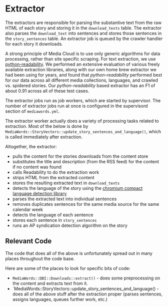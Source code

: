 # Extractor

The extractors are responsible for parsing the substantive text from the raw HTML of each story and storing it in the `download_texts` table.  The extractor also parses the `download_text` into sentences and stores those sentences in the `story_sentences` table.  An extractor job is queued by the crawler handler for each story it downloads.

A strong principle of Media Cloud is to use only generic algorithms for data processing, rather than site specific scraping.  For text extraction, we use [python-readability](https://github.com/timbertson/python-readability).  We performed an extensive evaluation of various freely available extraction libraries, along with our own home brew extractor we had been using for years, and found that *python-readability* performed best for our data across all different media collections, languages, and crawled vs. spidered stories.  Our *python-readability* based extractor has an F1 of about 0.91 across all of these test cases.

The extractor jobs run as job workers, which are started by supervisor.  The number of extractor jobs run at once is configured in the supervisord section of `mediawords.yml`.

The extractor worker actually does a variety of processing tasks related to extraction.  Most of the below is done by `MediaWords::StoryVectors::update_story_sentences_and_language()`, which is called immediately after extraction.

Altogether, the extractor:

* pulls the content for the stories downloads from the content store
* substitutes the title and description (from the RSS feed) for the content if no content was found
* calls Readability to do the extraction work
* strips HTML from the extracted content
* stores the resulting extracted text in `download_texts`
* detects the language of the story using the [chromium compact language detection library](https://github.com/mikemccand/chromium-compact-language-detector)
* parses the extracted text into individual sentences
* removes duplicates sentences for the same media source for the same calendar week
* detects the language of each sentence
* stores each sentence in `story_sentences`
* runs an AP syndication detection algorithm on the story


## Relevant Code

The code that does all of the above is unfortunately spread out in many places throughout the code base.

Here are some of the places to look for specific bits of code:

* `MediaWords::DBI::Downloads::extract()` - does some preprocessing on the content and extracts text from it.
* `MediaWords::StoryVectors::update_story_sentences_and_language() - does all of the above stuff after the extraction proper (parses sentences, assigns languages, queues further work, etc.)
